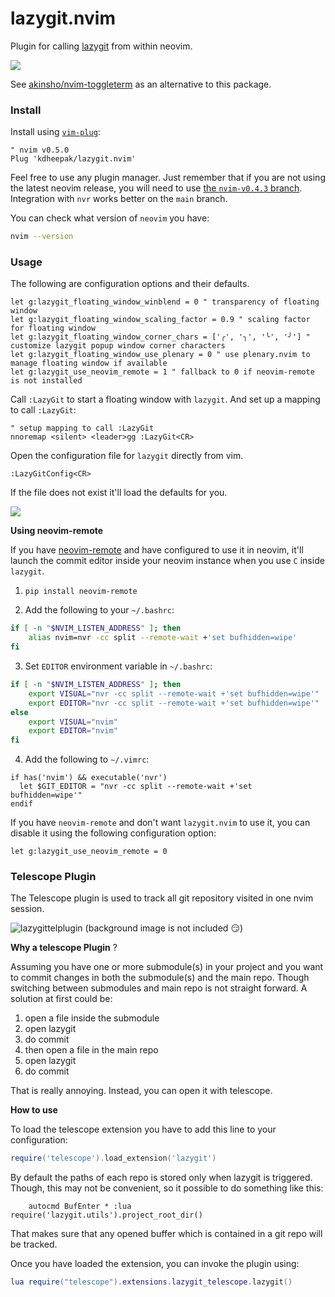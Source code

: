 # lazygit.nvim

Plugin for calling [lazygit](https://github.com/jesseduffield/lazygit) from within neovim.

![](https://user-images.githubusercontent.com/1813121/87866391-79fcfe00-c93e-11ea-94a9-204947de1b39.gif)

See [akinsho/nvim-toggleterm](https://github.com/akinsho/nvim-toggleterm.lua#custom-terminals) as an alternative to this package.

### Install

Install using [`vim-plug`](https://github.com/junegunn/vim-plug):

```vim
" nvim v0.5.0
Plug 'kdheepak/lazygit.nvim'
```

Feel free to use any plugin manager.
Just remember that if you are not using the latest neovim release, you will need to use [the `nvim-v0.4.3` branch](https://github.com/kdheepak/lazygit.vim/tree/nvim-v0.4.3).
Integration with `nvr` works better on the `main` branch.

You can check what version of `neovim` you have:

```bash
nvim --version
```

### Usage

The following are configuration options and their defaults.

```vim
let g:lazygit_floating_window_winblend = 0 " transparency of floating window
let g:lazygit_floating_window_scaling_factor = 0.9 " scaling factor for floating window
let g:lazygit_floating_window_corner_chars = ['╭', '╮', '╰', '╯'] " customize lazygit popup window corner characters
let g:lazygit_floating_window_use_plenary = 0 " use plenary.nvim to manage floating window if available
let g:lazygit_use_neovim_remote = 1 " fallback to 0 if neovim-remote is not installed
```

Call `:LazyGit` to start a floating window with `lazygit`.
And set up a mapping to call `:LazyGit`:

```vim
" setup mapping to call :LazyGit
nnoremap <silent> <leader>gg :LazyGit<CR>
```

Open the configuration file for `lazygit` directly from vim.

```vim
:LazyGitConfig<CR>
```

If the file does not exist it'll load the defaults for you.

![](https://user-images.githubusercontent.com/1813121/78830902-46721580-79d8-11ea-8809-291b346b6c42.gif)

**Using neovim-remote**

If you have [neovim-remote](https://github.com/mhinz/neovim-remote) and have configured to use it in neovim, it'll launch the commit editor inside your neovim instance when you use `C` inside `lazygit`.

1. `pip install neovim-remote`

2. Add the following to your `~/.bashrc`:

```bash
if [ -n "$NVIM_LISTEN_ADDRESS" ]; then
    alias nvim=nvr -cc split --remote-wait +'set bufhidden=wipe'
fi
```

3. Set `EDITOR` environment variable in `~/.bashrc`:

```bash
if [ -n "$NVIM_LISTEN_ADDRESS" ]; then
    export VISUAL="nvr -cc split --remote-wait +'set bufhidden=wipe'"
    export EDITOR="nvr -cc split --remote-wait +'set bufhidden=wipe'"
else
    export VISUAL="nvim"
    export EDITOR="nvim"
fi
```

4. Add the following to `~/.vimrc`:

```vim
if has('nvim') && executable('nvr')
  let $GIT_EDITOR = "nvr -cc split --remote-wait +'set bufhidden=wipe'"
endif
```

If you have `neovim-remote` and don't want `lazygit.nvim` to use it, you can disable it using the following configuration option:

```vim
let g:lazygit_use_neovim_remote = 0
```

### Telescope Plugin

The Telescope plugin is used to track all git repository visited in one nvim session.

![lazygittelplugin](https://user-images.githubusercontent.com/10464534/156933468-c89abee4-6afb-457c-8b02-55b67913aef2.png)
(background image is not included :smirk:)

**Why a telescope Plugin** ?

Assuming you have one or more submodule(s) in your project and you want to commit changes in both the submodule(s)
and the main repo.
Though switching between submodules and main repo is not straight forward.
A solution at first could be:

1. open a file inside the submodule
2. open lazygit
3. do commit
4. then open a file in the main repo
5. open lazygit
6. do commit

That is really annoying.
Instead, you can open it with telescope.

**How to use**

To load the telescope extension you have to add this line to your configuration:

```lua
require('telescope').load_extension('lazygit')
```

By default the paths of each repo is stored only when lazygit is triggered.
Though, this may not be convenient, so it possible to do something like this:

```vim
    autocmd BufEnter * :lua require('lazygit.utils').project_root_dir()
```

That makes sure that any opened buffer which is contained in a git repo will be tracked.

Once you have loaded the extension, you can invoke the plugin using:

```lua
lua require("telescope").extensions.lazygit_telescope.lazygit()
```
